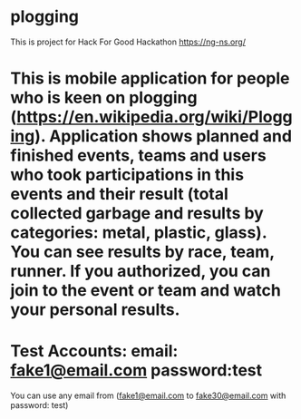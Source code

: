 # plogging
This is project for Hack For Good Hackathon
https://ng-ns.org/


This is mobile application for people who is keen on plogging (https://en.wikipedia.org/wiki/Plogging).
Application shows planned and finished events, teams and users who took participations in this events and their result (total collected garbage and results by categories: metal, plastic, glass). You can see results by race, team, runner.
If you authorized, you can join to the event or team and watch your personal results.
===================
Test Accounts:
email: fake1@email.com
password:test
====================
You can use any email from
(fake1@email.com to fake30@email.com with password: test)